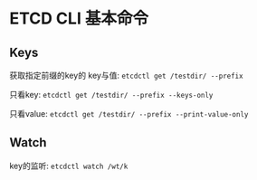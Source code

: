 # ETCD CLI 基本命令

## Keys

获取指定前缀的key的 key与值: `etcdctl get /testdir/ --prefix`

只看key: `etcdctl get /testdir/ --prefix --keys-only`

只看value: `etcdctl get /testdir/ --prefix --print-value-only`

## Watch

key的监听: `etcdctl watch /wt/k`

